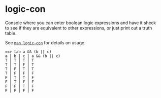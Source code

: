 # logic-con

Console where you can enter boolean logic expressions and have it sheck to see
if they are equivalent to other expressions, or just print out a truth table.

See [`man logic-con`][1] for details on usage.

    ==> tab a && (b || c)
    a │ b │ c │ a && (b || c)
    T │ T │ T │ T
    T │ T │ F │ T
    T │ F │ T │ T
    T │ F │ F │ F
    F │ T │ T │ F
    F │ T │ F │ F
    F │ F │ T │ F
    F │ F │ F │ F


[1]: mansrc/logic-con.md
